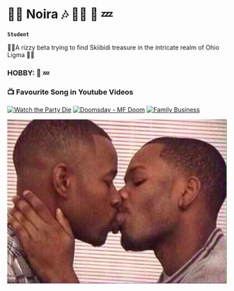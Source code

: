 # 🏄‍♂️ Noira 🎶 🕺🏿 🎵 💤

**`Student`**

🕺🏿A rizzy beta trying to find Skiibidi treasure in the intricate realm of Ohio Ligma 🕺🏿

### HOBBY: 🎵 💤

### 📺 Favourite Song in Youtube Videos

<!-- BEGIN YOUTUBE-CARDS -->
[![Watch the Party Die](https://ytcards.demolab.com/?id=53tlOayottY&title=Watch+The+Party+Die+-+Kendrick+Lamar&lang=eng&timestamp=1726162973&background_color=%230d1117&title_color=%23ffffff&stats_color=%23dedede&max_title_lines=1&width=250&border_radius=5&duration=306 "Watch The Party Die")](https://www.youtube.com/watch?v=53tlOayottY)
[![Doomsday - MF Doom](https://ytcards.demolab.com/?id=gndkFhYh5Mo&title=Doomsday+-+MF+Doom&lang=eng&timestamp=1668620573&background_color=%230d1117&title_color=%23ffffff&stats_color=%23dedede&max_title_lines=1&width=250&border_radius=5&duration=306 "Doomsday")](https://www.youtube.com/watch?v=gndkFhYh5Mo)
[![Family Business](https://ytcards.demolab.com/?id=JwAjANmjajc&title=Family+Business+-+Kayne+West&lang=eng&timestamp=1531849373&background_color=%230d1117&title_color=%23ffffff&stats_color=%23dedede&max_title_lines=1&width=250&border_radius=5&duration=278 "Family Business")](https://www.youtube.com/watch?v=JwAjANmjajc)

<!-- END YOUTUBE-CARDS -->

![](images/1508310215_image.jpg)
